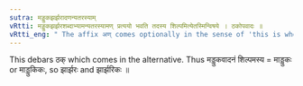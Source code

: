 ```yaml
---
sutra: मड्डुकझर्झरादणन्यतरस्याम्
vRtti: मड्डुकझर्झरशब्दाभ्यामन्यतरस्यामण् प्रत्ययो भवति तदस्य शिल्पमित्येतस्मिन्विषये । ठकोपवादः ॥
vRtti_eng: " The affix अण् comes optionally in the sense of 'this is whose Art', after the words '_madduka_', and '_jharjhara_'."
---
```

This debars ठक् which comes in the alternative. Thus मड्डुकवादनं शिल्पमस्य = माड्डुकः or माड्डुकिकः, so झार्झरः and झार्झरिकः ॥

